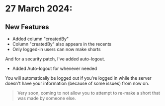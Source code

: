 # 27 March 2024:

## New Features

- Added column "createdBy"
- Column "createdBy" also appears in the recents
- Only logged-in users can now make shorts

And for a security patch, I've added auto-logout.
- Added Auto-logout for whenever needed

You will automatically be logged out if you're logged in while the server doesn't have your information (because of some issues) from now on.

> Very soon, coming to not allow you to attempt to re-make a short that was made by someone else.
